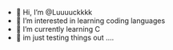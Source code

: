 - 👋 Hi, I’m @Luuuuckkkk
- 👀 I’m interested in learning coding languages
- 🌱 I’m currently learning C 
- 👤 im just testing things out .... 

<!---
Luuuuckkkk/Luuuuckkkk is a ✨ special ✨ repository because its `README.md` (this file) appears on your GitHub profile.
You can click the Preview link to take a look at your changes.
--->
